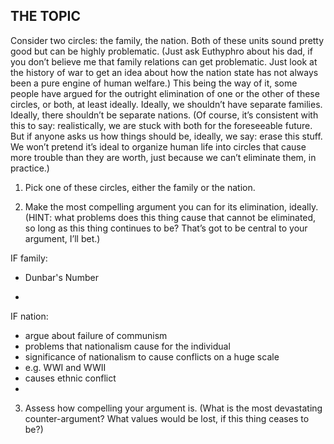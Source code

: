 ## THE TOPIC

Consider two circles: the family, the nation. Both of these units sound pretty good but can be highly problematic. (Just ask Euthyphro about his dad, if you don’t believe me that family relations can get problematic. Just look at the history of war to get an idea about how the nation state has not always been a pure engine of human welfare.) This being the way of it, some people have argued for the outright elimination of one or the other of these circles, or both, at least ideally. Ideally, we shouldn’t have separate families. Ideally, there shouldn’t be separate nations. (Of course, it’s consistent with this to say: realistically, we are stuck with both for the foreseeable future. But if anyone asks us how things should be, ideally, we say: erase this stuff. We won’t pretend it’s ideal to organize human life into circles that cause more trouble than they are worth, just because we can’t eliminate them, in practice.)

1) Pick one of these circles, either the family or the nation.

2) Make the most compelling argument you can for its elimination, ideally. (HINT: what problems does this thing cause that cannot be eliminated, so long as this thing continues to be? That’s got to be central to your argument, I’ll bet.)

IF family:
+ Dunbar's Number
-

IF nation:
- argue about failure of communism
- problems that nationalism cause for the individual
- significance of nationalism to cause conflicts on a huge scale
- e.g. WWI and WWII
- causes ethnic conflict
- 

3) Assess how compelling your argument is. (What is the most devastating counter-argument? What values would be lost, if this thing ceases to be?)
